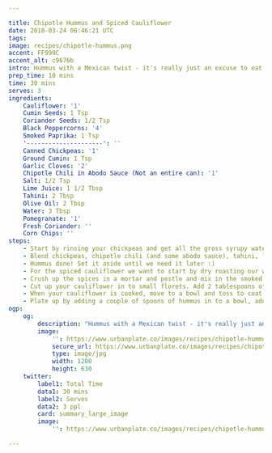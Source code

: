 ```yaml
---

title: Chipotle Hummus and Spiced Cauliflower
date: 2018-03-24 06:46:21 UTC
tags:
image: recipes/chipotle-hummus.png
accent: FF999C
accent_alt: c9676b
intro: Hummus with a Mexican twist - it's really just an excuse to eat hummus as a meal. Adding Pomegranate seeds adds a refreshing burst to cut through the spice and mellow out with the coriander.
prep_time: 10 mins
time: 30 mins
serves: 3
ingredients:
    Cauliflower: '1'
    Cumin Seeds: 1 Tsp
    Coriander Seeds: 1/2 Tsp
    Black Peppercorns: '4'
    Smoked Paprika: 1 Tsp
    '---------------------': ''
    Canned Chickpeas: '1'
    Ground Cumin: 1 Tsp
    Garlic Cloves: '2'
    Chipotle Chili in Abodo Sauce (Not an entire can): '1'
    Salt: 1/2 Tsp
    Lime Juice: 1 1/2 Tbsp
    Tahini: 2 Tbsp
    Olive Oil: 2 Tbsp
    Water: 3 Tbsp
    Pomegranate: '1'
    Fresh Coriander: ''
    Corn Chips: ''
steps:
    - Start by rinsing your chickpeas and get all the gross syrupy water out of there.
    - Blend chickpeas, chipotle chili (and some abodo sauce), tahini, lemon juice, ground cumin, water, garlic cloves, olive oil, salt.
    - Hummus done! Set it aside until we need it later :)
    - For the spiced cauliflower we want to start by dry roasting our whole spices of cumin seeds, coriander seeds, black peppercorns in a frypan on medium heat for about 30 seconds or until fragrant.
    - Crush up the spices in a mortar and pestle and mix in the smoked paprika. Set aside.
    - Cut up your cauliflower in to small florets. Add 2 tablespoons of olive oil to a frypan on medium-high heat. Wait until oil is hot and add your cauliflower in batches. Turn occasionally and cook for about 5 - 10 minutes until golden brown.
    - When your cauliflower is cooked, move to a bowl and toss to coat with the spice mixture.
    - Plate up by adding a couple of spoons of hummus in to a bowl, add a good helping of cauliflower and top with cut up coriander, slightly crushed corn chips and a couple of pomegranate seeds.
ogp:
    og:
        description: "Hummus with a Mexican twist - it's really just an excuse to eat hummus as a meal. Adding Pomegranate seeds adds a refreshing burst to cut through the spice and mellow out with the coriander"
        image:
            '': https://www.urbanplate.co/images/recipes/chipotle-hummus-share.jpg
            secure_url: https://www.urbanplate.co/images/recipes/chipotle-hummus-share.jpg
            type: image/jpg
            width: 1200
            height: 630
    twitter:
        label1: Total Time
        data1: 30 mins
        label2: Serves
        data2: 3 ppl
        card: summary_large_image
        image:
            '': https://www.urbanplate.co/images/recipes/chipotle-hummus-share.jpg

---
```


